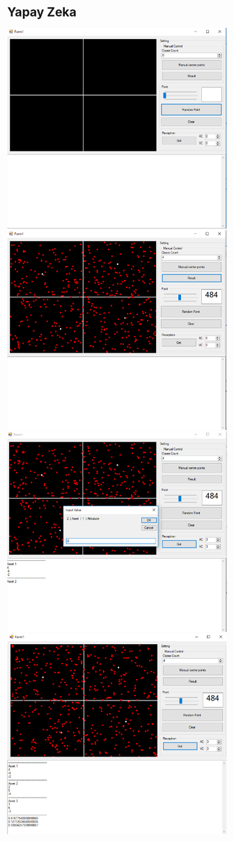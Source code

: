 # Yapay Zeka

![resim](/image/cap1.PNG)
![resim](/image/cap2.PNG)
![resim](/image/cap3.PNG)
![resim](/image/cap4.PNG)